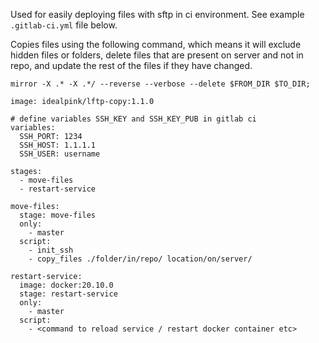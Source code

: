 Used for easily deploying files with sftp in ci environment. See example `.gitlab-ci.yml` file below.

Copies files using the following command, which means it will exclude hidden files or folders, delete files that are present on server and not in repo, and update the rest of the files if they have changed.

`mirror -X .* -X .*/ --reverse --verbose --delete $FROM_DIR $TO_DIR;`

```
image: idealpink/lftp-copy:1.1.0

# define variables SSH_KEY and SSH_KEY_PUB in gitlab ci
variables:
  SSH_PORT: 1234
  SSH_HOST: 1.1.1.1
  SSH_USER: username

stages:
  - move-files
  - restart-service

move-files:
  stage: move-files
  only:
    - master
  script:
    - init_ssh
    - copy_files ./folder/in/repo/ location/on/server/

restart-service:
  image: docker:20.10.0
  stage: restart-service
  only:
    - master
  script:
    - <command to reload service / restart docker container etc>
```
